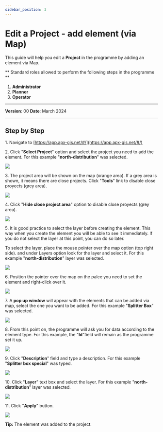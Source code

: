 ```yaml
---
sidebar_position: 3
---
```


# Edit a Project - add element (via Map)

This guide will help you edit a **Project** in the programme by adding an element via Map.

** Standard roles allowed to perform the following steps in the programme **

1.	**Administrator**
2.  **Planner**
3. **Operator**

------------

**Version**: 00
**Date**: March 2024

------------
## **Step by Step**


1\. Navigate to [https://app.apx-gis.net/#/](https://app.apx-gis.net/#/)


2\. Click "**Select Project**" option and select the project you need to add the element. For this example "**north-distribution**" was selected.

![](https://ajeuwbhvhr.cloudimg.io/colony-recorder.s3.amazonaws.com/files/2023-12-29/1d596a84-7157-4e69-9496-797d817a1982/user_cropped_screenshot.jpeg?tl_px=0,0&br_px=1146,640&force_format=png&width=1120.0&wat=1&wat_opacity=1&wat_gravity=northwest&wat_url=https://colony-recorder.s3.amazonaws.com/images/watermarks/14B8A6_standard.png&wat_pad=419,-5)


3\. The project area will be shown on the map (orange area). If a grey area is shown, it means there are close projects. Click "**Tools**" link to disable close proyects (grey area).

![](https://ajeuwbhvhr.cloudimg.io/colony-recorder.s3.amazonaws.com/files/2023-12-29/f217ca3f-97b1-4d33-bdf8-0bbe8f7b8e66/ascreenshot.jpeg?tl_px=888,0&br_px=1921,576&force_format=png&width=1032&wat_scale=92&wat=1&wat_opacity=1&wat_gravity=northwest&wat_url=https://colony-recorder.s3.amazonaws.com/images/watermarks/14B8A6_standard.png&wat_pad=836,4)


4\. Click "**Hide close project area**" option to disable close proyects (grey area).

![](https://ajeuwbhvhr.cloudimg.io/colony-recorder.s3.amazonaws.com/files/2023-12-29/ac51e25a-7514-4b20-a81a-85ad0e6b44bd/ascreenshot.jpeg?tl_px=888,0&br_px=1921,576&force_format=png&width=1032&wat_scale=92&wat=1&wat_opacity=1&wat_gravity=northwest&wat_url=https://colony-recorder.s3.amazonaws.com/images/watermarks/14B8A6_standard.png&wat_pad=640,149)


5\. It is good practice to select the layer before creating the element. This way when you create the element you will be able to see it immediately. If you do not select the layer at this point, you can do so later.

To select the layer, place the mouse pointer over the map option (top right side). and under Layers option look for the layer and select it. For this example "**north-distribution**" layer was selected.

![](https://ajeuwbhvhr.cloudimg.io/colony-recorder.s3.amazonaws.com/files/2023-12-29/ad048cc7-1670-4941-8b0b-1edb95b7ade2/user_cropped_screenshot.jpeg?tl_px=193,0&br_px=1913,886&force_format=png&width=1120.0&wat=1&wat_opacity=1&wat_gravity=northwest&wat_url=https://colony-recorder.s3.amazonaws.com/images/watermarks/14B8A6_standard.png&wat_pad=793,146)


6\. Position the pointer over the map on the palce you need to set the element and right-click over it.

![](https://ajeuwbhvhr.cloudimg.io/colony-recorder.s3.amazonaws.com/files/2023-12-29/12a178ca-8274-438d-b352-145f5331c081/ascreenshot.jpeg?tl_px=201,0&br_px=1920,887&force_format=png&width=1120.0&wat=1&wat_opacity=1&wat_gravity=northwest&wat_url=https://colony-recorder.s3.amazonaws.com/images/watermarks/14B8A6_standard.png&wat_pad=634,181)


7\. A **pop up window** will appear with the elements that can be added via map, select the one you want to be added. For this example "**Splitter Box**" was selected.

![](https://ajeuwbhvhr.cloudimg.io/colony-recorder.s3.amazonaws.com/files/2023-12-29/394a5016-a977-49d2-8e95-c01c072a8ca0/ascreenshot.jpeg?tl_px=201,0&br_px=1920,887&force_format=png&width=1120.0&wat=1&wat_opacity=1&wat_gravity=northwest&wat_url=https://colony-recorder.s3.amazonaws.com/images/watermarks/14B8A6_standard.png&wat_pad=563,128)


8\. From this point on, the programme will ask you for data according to the element type. For this example, the "**Id**"field will remain as the programme set it up.

![](https://ajeuwbhvhr.cloudimg.io/colony-recorder.s3.amazonaws.com/files/2023-12-29/47dd9012-036e-4c20-8b28-e70122164630/ascreenshot.jpeg?tl_px=0,0&br_px=1921,887&force_format=png&width=1120.0&wat=1&wat_opacity=1&wat_gravity=northwest&wat_url=https://colony-recorder.s3.amazonaws.com/images/watermarks/14B8A6_standard.png&wat_pad=96,92)


9\. Click "**Description**" field and type a description. For this example "**Splitter box special**" was typed.

![](https://ajeuwbhvhr.cloudimg.io/colony-recorder.s3.amazonaws.com/files/2023-12-29/54d1333e-241c-465b-b3d5-6874fd834c32/user_cropped_screenshot.jpeg?tl_px=0,0&br_px=1921,887&force_format=png&width=1120.0&wat=1&wat_opacity=1&wat_gravity=northwest&wat_url=https://colony-recorder.s3.amazonaws.com/images/watermarks/14B8A6_standard.png&wat_pad=71,120)


10\. Click "**Layer**" text box and select the layer. For this example "**north-distribution**" layer was selected.

![](https://ajeuwbhvhr.cloudimg.io/colony-recorder.s3.amazonaws.com/files/2023-12-29/fd9d77ac-8815-4ae4-a7e3-819b3bbcf67b/user_cropped_screenshot.jpeg?tl_px=0,0&br_px=1719,887&force_format=png&width=1120.0&wat=1&wat_opacity=1&wat_gravity=northwest&wat_url=https://colony-recorder.s3.amazonaws.com/images/watermarks/14B8A6_standard.png&wat_pad=75,180)


11\. Click "**Apply**" button.

![](https://ajeuwbhvhr.cloudimg.io/colony-recorder.s3.amazonaws.com/files/2023-12-29/5fed6939-646b-4444-b095-fede7cc873ec/user_cropped_screenshot.jpeg?tl_px=0,0&br_px=1719,887&force_format=png&width=1120.0&wat=1&wat_opacity=1&wat_gravity=northwest&wat_url=https://colony-recorder.s3.amazonaws.com/images/watermarks/14B8A6_standard.png&wat_pad=169,525)


**Tip:** The element was added to the project.
